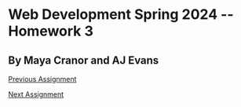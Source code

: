 # Web Development Spring 2024 -- Homework 3
By Maya Cranor and AJ Evans 
---
[Previous Assignment](https://github.com/ajevans451/webdev-hw2)

[Next Assignment](https://github.com/ajevans451/webdev-hw4)
